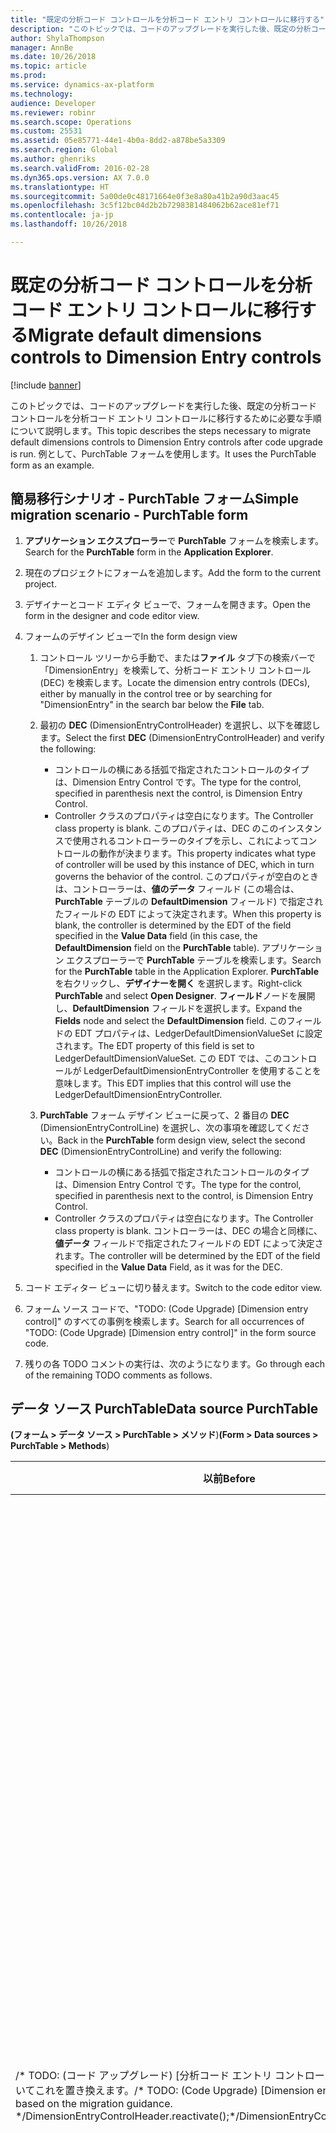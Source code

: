```yaml
---
title: "既定の分析コード コントロールを分析コード エントリ コントロールに移行する"
description: "このトピックでは、コードのアップグレードを実行した後、既定の分析コード コントロールを分析コード エントリ コントロールに移行するために必要な手順について説明します。 例として、PurchTable フォームを使用します。"
author: ShylaThompson
manager: AnnBe
ms.date: 10/26/2018
ms.topic: article
ms.prod: 
ms.service: dynamics-ax-platform
ms.technology: 
audience: Developer
ms.reviewer: robinr
ms.search.scope: Operations
ms.custom: 25531
ms.assetid: 05e85771-44e1-4b0a-8dd2-a878be5a3309
ms.search.region: Global
ms.author: ghenriks
ms.search.validFrom: 2016-02-28
ms.dyn365.ops.version: AX 7.0.0
ms.translationtype: HT
ms.sourcegitcommit: 5a00de0c48171664e0f3e8a80a41b2a90d3aac45
ms.openlocfilehash: 3c5f12bc04d2b2b7298381484062b62ace81ef71
ms.contentlocale: ja-jp
ms.lasthandoff: 10/26/2018

---
```


# <a name="migrate-default-dimensions-controls-to-dimension-entry-controls"></a><span data-ttu-id="66473-104">既定の分析コード コントロールを分析コード エントリ コントロールに移行する</span><span class="sxs-lookup"><span data-stu-id="66473-104">Migrate default dimensions controls to Dimension Entry controls</span></span>

[!include [banner](../includes/banner.md)]

<span data-ttu-id="66473-105">このトピックでは、コードのアップグレードを実行した後、既定の分析コード コントロールを分析コード エントリ コントロールに移行するために必要な手順について説明します。</span><span class="sxs-lookup"><span data-stu-id="66473-105">This topic describes the steps necessary to migrate default dimensions controls to Dimension Entry controls after code upgrade is run.</span></span> <span data-ttu-id="66473-106">例として、PurchTable フォームを使用します。</span><span class="sxs-lookup"><span data-stu-id="66473-106">It uses the PurchTable form as an example.</span></span>

<a name="simple-migration-scenario---purchtable-form"></a><span data-ttu-id="66473-107">簡易移行シナリオ - PurchTable フォーム</span><span class="sxs-lookup"><span data-stu-id="66473-107">Simple migration scenario - PurchTable form</span></span>
-------------------------------------------

1.  <span data-ttu-id="66473-108">**アプリケーション エクスプローラー**で **PurchTable** フォームを検索します。</span><span class="sxs-lookup"><span data-stu-id="66473-108">Search for the **PurchTable** form in the **Application Explorer**.</span></span>
2.  <span data-ttu-id="66473-109">現在のプロジェクトにフォームを追加します。</span><span class="sxs-lookup"><span data-stu-id="66473-109">Add the form to the current project.</span></span>
3.  <span data-ttu-id="66473-110">デザイナーとコード エディタ ビューで、フォームを開きます。</span><span class="sxs-lookup"><span data-stu-id="66473-110">Open the form in the designer and code editor view.</span></span>
4.  <span data-ttu-id="66473-111">フォームのデザイン ビューで</span><span class="sxs-lookup"><span data-stu-id="66473-111">In the form design view</span></span>
    1.  <span data-ttu-id="66473-112">コントロール ツリーから手動で、または**ファイル** タブ下の検索バーで「DimensionEntry」を検索して、分析コード エントリ コントロール (DEC) を検索します。</span><span class="sxs-lookup"><span data-stu-id="66473-112">Locate the dimension entry controls (DECs), either by manually in the control tree or by searching for "DimensionEntry" in the search bar below the **File** tab.</span></span>
    2.  <span data-ttu-id="66473-113">最初の **DEC** (DimensionEntryControlHeader) を選択し、以下を確認します。</span><span class="sxs-lookup"><span data-stu-id="66473-113">Select the first **DEC** (DimensionEntryControlHeader) and verify the following:</span></span>
        -   <span data-ttu-id="66473-114">コントロールの横にある括弧で指定されたコントロールのタイプは、Dimension Entry Control です。</span><span class="sxs-lookup"><span data-stu-id="66473-114">The type for the control, specified in parenthesis next the control, is Dimension Entry Control.</span></span>
        -   <span data-ttu-id="66473-115">Controller クラスのプロパティは空白になります。</span><span class="sxs-lookup"><span data-stu-id="66473-115">The Controller class property is blank.</span></span> <span data-ttu-id="66473-116">このプロパティは、DEC のこのインスタンスで使用されるコントローラーのタイプを示し、これによってコントロールの動作が決まります。</span><span class="sxs-lookup"><span data-stu-id="66473-116">This property indicates what type of controller will be used by this instance of DEC, which in turn governs the behavior of the control.</span></span> <span data-ttu-id="66473-117">このプロパティが空白のときは、コントローラーは、**値のデータ** フィールド (この場合は、**PurchTable** テーブルの **DefaultDimension** フィールド) で指定されたフィールドの EDT によって決定されます。</span><span class="sxs-lookup"><span data-stu-id="66473-117">When this property is blank, the controller is determined by the EDT of the field specified in the **Value Data** field (in this case, the **DefaultDimension** field on the **PurchTable** table).</span></span> <span data-ttu-id="66473-118">アプリケーション エクスプローラーで **PurchTable** テーブルを検索します。</span><span class="sxs-lookup"><span data-stu-id="66473-118">Search for the **PurchTable** table in the Application Explorer.</span></span> <span data-ttu-id="66473-119">**PurchTable** を右クリックし、**デザイナーを開く** を選択します。</span><span class="sxs-lookup"><span data-stu-id="66473-119">Right-click **PurchTable** and select **Open Designer**.</span></span> <span data-ttu-id="66473-120">**フィールド**ノードを展開し、**DefaultDimension** フィールドを選択します。</span><span class="sxs-lookup"><span data-stu-id="66473-120">Expand the **Fields** node and select the **DefaultDimension** field.</span></span> <span data-ttu-id="66473-121">このフィールドの EDT プロパティは、LedgerDefaultDimensionValueSet に設定されます。</span><span class="sxs-lookup"><span data-stu-id="66473-121">The EDT property of this field is set to LedgerDefaultDimensionValueSet.</span></span> <span data-ttu-id="66473-122">この EDT では、このコントロールが LedgerDefaultDimensionEntryController を使用することを意味します。</span><span class="sxs-lookup"><span data-stu-id="66473-122">This EDT implies that this control will use the LedgerDefaultDimensionEntryController.</span></span>

    3.  <span data-ttu-id="66473-123">**PurchTable** フォーム デザイン ビューに戻って、2 番目の **DEC** (DimensionEntryControlLine) を選択し、次の事項を確認してください。</span><span class="sxs-lookup"><span data-stu-id="66473-123">Back in the **PurchTable** form design view, select the second **DEC** (DimensionEntryControlLine) and verify the following:</span></span>
        -   <span data-ttu-id="66473-124">コントロールの横にある括弧で指定されたコントロールのタイプは、Dimension Entry Control です。</span><span class="sxs-lookup"><span data-stu-id="66473-124">The type for the control, specified in parenthesis next to the control, is Dimension Entry Control.</span></span>
        -   <span data-ttu-id="66473-125">Controller クラスのプロパティは空白になります。</span><span class="sxs-lookup"><span data-stu-id="66473-125">The Controller class property is blank.</span></span> <span data-ttu-id="66473-126">コントローラーは、DEC の場合と同様に、**値データ** フィールドで指定されたフィールドの EDT によって決定されます。</span><span class="sxs-lookup"><span data-stu-id="66473-126">The controller will be determined by the EDT of the field specified in the **Value Data** Field, as it was for the DEC.</span></span>

5.  <span data-ttu-id="66473-127">コード エディター ビューに切り替えます。</span><span class="sxs-lookup"><span data-stu-id="66473-127">Switch to the code editor view.</span></span>
6.  <span data-ttu-id="66473-128">フォーム ソース コードで、"TODO: (Code Upgrade) \[Dimension entry control\]" のすべての事例を検索します。</span><span class="sxs-lookup"><span data-stu-id="66473-128">Search for all occurrences of "TODO: (Code Upgrade) \[Dimension entry control\]" in the form source code.</span></span>
7.  <span data-ttu-id="66473-129">残りの各 TODO コメントの実行は、次のようになります。</span><span class="sxs-lookup"><span data-stu-id="66473-129">Go through each of the remaining TODO comments as follows.</span></span>

## <a name="data-source-purchtable"></a><span data-ttu-id="66473-130">データ ソース PurchTable</span><span class="sxs-lookup"><span data-stu-id="66473-130">Data source PurchTable</span></span>
<span data-ttu-id="66473-131">**(フォーム &gt; データ ソース &gt; PurchTable &gt; メソッド**)</span><span class="sxs-lookup"><span data-stu-id="66473-131">**(Form &gt; Data sources &gt; PurchTable &gt; Methods**)</span></span>

|<span data-ttu-id="66473-132">以前</span><span class="sxs-lookup"><span data-stu-id="66473-132">Before</span></span> | <span data-ttu-id="66473-133">変更後</span><span class="sxs-lookup"><span data-stu-id="66473-133">After</span></span>   |
|-------|--------|
| <span data-ttu-id="66473-134">/\* TODO: (コード アップグレード) \[分析コード エントリ コントロール\] 移行ガイダンスに基づいてこれを置き換えます。</span><span class="sxs-lookup"><span data-stu-id="66473-134">/\* TODO: (Code Upgrade) \[Dimension entry control\] Replace this based on the migration guidance.</span></span> <span data-ttu-id="66473-135">\*/DimensionEntryControlHeader.reactivate();</span><span class="sxs-lookup"><span data-stu-id="66473-135">\*/DimensionEntryControlHeader.reactivate();</span></span> | <span data-ttu-id="66473-136">このメソッド呼び出しには前に呼び出された parm メソッドがないため、削除することができます。</span><span class="sxs-lookup"><span data-stu-id="66473-136">Because this method call doesn’t have a parm method called before it, it can be deleted.</span></span> <span data-ttu-id="66473-137">分析コード エントリ コントロールは、会社または表示されている分析コード セットが変化した場合にのみ再度有効化する必要があります。</span><span class="sxs-lookup"><span data-stu-id="66473-137">The Dimension Entry Control only needs to be reactivated if the company or displayed dimension set changes.</span></span> <span data-ttu-id="66473-138">メソッド呼び出しの再有効化の一般的なルールとして、必要でない場合は、呼び出しを削除し、正常に動作することを確認するためにコントロールをテストします。</span><span class="sxs-lookup"><span data-stu-id="66473-138">As a general rule with reactivate method calls, if it may not be needed, remove the call and test the control to make sure it works correctly.</span></span> <span data-ttu-id="66473-139">そうでない場合は、再アクティブ化コール バックを追加します。</span><span class="sxs-lookup"><span data-stu-id="66473-139">If it doesn’t, add the reactivate call back.</span></span> |

## <a name="data-field-orderaccount"></a><span data-ttu-id="66473-140">データ フィールド OrderAccount</span><span class="sxs-lookup"><span data-stu-id="66473-140">Data field OrderAccount</span></span>
<span data-ttu-id="66473-141">(**フォーム&gt;データ ソース &gt;PurchTable&gt; フィールド &gt;OrderAccount&gt; 方法**)</span><span class="sxs-lookup"><span data-stu-id="66473-141">(**Form &gt; Data sources &gt; PurchTable &gt; Fields &gt; OrderAccount &gt; Methods**)</span></span>

|<span data-ttu-id="66473-142">以前</span><span class="sxs-lookup"><span data-stu-id="66473-142">Before</span></span> | <span data-ttu-id="66473-143">変更後</span><span class="sxs-lookup"><span data-stu-id="66473-143">After</span></span>   |
|-------|--------|
| <span data-ttu-id="66473-144">/\* TODO: (コード アップグレード) \[分析コード エントリ コントロール\] 移行ガイダンスに基づいてこれを置き換えます。</span><span class="sxs-lookup"><span data-stu-id="66473-144">/\* TODO: (Code Upgrade) \[Dimension entry control\] Replace this based on the migration guidance.</span></span> <span data-ttu-id="66473-145">\*/DimensionEntryControlHeader.reactivate();</span><span class="sxs-lookup"><span data-stu-id="66473-145">\*/DimensionEntryControlHeader.reactivate();</span></span> | <span data-ttu-id="66473-146">このメソッド呼び出しには前に呼び出された parm メソッドがないため、削除することができます。</span><span class="sxs-lookup"><span data-stu-id="66473-146">Because this method call doesn’t have a parm method called before it, it can be deleted.</span></span> <span data-ttu-id="66473-147">分析コード エントリ コントロールは、会社または表示されている分析コード セットが変化した場合にのみ再度有効化する必要があります。</span><span class="sxs-lookup"><span data-stu-id="66473-147">The Dimension Entry Control only needs to be reactivated if the company or displayed dimension set changes.</span></span> |

## <a name="data-field-projid"></a><span data-ttu-id="66473-148">データ フィールド ProjId</span><span class="sxs-lookup"><span data-stu-id="66473-148">Data field ProjId</span></span>
<span data-ttu-id="66473-149">(**フォーム&gt;データ ソース &gt;PurchTable&gt; フィールド &gt;ProjId&gt; 方法**)</span><span class="sxs-lookup"><span data-stu-id="66473-149">(**Form &gt; Data sources &gt; PurchTable &gt; Fields &gt; ProjId &gt; Methods**)</span></span>

|<span data-ttu-id="66473-150">以前</span><span class="sxs-lookup"><span data-stu-id="66473-150">Before</span></span> | <span data-ttu-id="66473-151">変更後</span><span class="sxs-lookup"><span data-stu-id="66473-151">After</span></span>   |
|-------|--------|
| <span data-ttu-id="66473-152">/\* TODO: (コード アップグレード) \[分析コード エントリ コントロール\] 移行ガイダンスに基づいてこれを置き換えます。</span><span class="sxs-lookup"><span data-stu-id="66473-152">/\* TODO: (Code Upgrade) \[Dimension entry control\] Replace this based on the migration guidance.</span></span> <span data-ttu-id="66473-153">\*/DimensionEntryControlHeader.reactivate();</span><span class="sxs-lookup"><span data-stu-id="66473-153">\*/DimensionEntryControlHeader.reactivate();</span></span> | <span data-ttu-id="66473-154">このメソッドの呼び出しには前に呼び出された parm メソッドがないため、削除することができます。</span><span class="sxs-lookup"><span data-stu-id="66473-154">Because this method call does not have a parm method called before it, it can be deleted.</span></span> <span data-ttu-id="66473-155">分析コード エントリ コントロールは、会社または表示されている分析コード セットが変化した場合にのみ再度有効化する必要があります。</span><span class="sxs-lookup"><span data-stu-id="66473-155">The Dimension Entry Control only needs to be reactivated if the company or displayed dimension set changes.</span></span> <span data-ttu-id="66473-156">super() 呼び出しがすべて残っているため、modified() メソッド全体を削除することもできます。</span><span class="sxs-lookup"><span data-stu-id="66473-156">The entire modified() method can be deleted as well because the super() call is all that remains.</span></span> <span data-ttu-id="66473-157">メソッドが含まれていないため、ProjId クラスを削除することができます。</span><span class="sxs-lookup"><span data-stu-id="66473-157">The ProjId class can be removed because there are no methods in it.</span></span> |

## <a name="data-field-vendgroup"></a><span data-ttu-id="66473-158">データ フィールド VendGroup</span><span class="sxs-lookup"><span data-stu-id="66473-158">Data field VendGroup</span></span>
<span data-ttu-id="66473-159">(**フォーム&gt;データ ソース &gt;PurchTable&gt; フィールド &gt;VendGroup&gt; 方法**)</span><span class="sxs-lookup"><span data-stu-id="66473-159">(**Form &gt; Data sources &gt; PurchTable &gt; Fields &gt; VendGroup &gt; Methods**)</span></span>

|<span data-ttu-id="66473-160">以前</span><span class="sxs-lookup"><span data-stu-id="66473-160">Before</span></span> | <span data-ttu-id="66473-161">変更後</span><span class="sxs-lookup"><span data-stu-id="66473-161">After</span></span>   |
|-------|--------|
| <span data-ttu-id="66473-162">/\* TODO: (コード アップグレード) \[分析コード エントリ コントロール\] 移行ガイダンスに基づいてこれを置き換えます。</span><span class="sxs-lookup"><span data-stu-id="66473-162">/\* TODO: (Code Upgrade) \[Dimension entry control\] Replace this based on the migration guidance.</span></span> <span data-ttu-id="66473-163">\*/DimensionEntryControlHeader.reactivate();</span><span class="sxs-lookup"><span data-stu-id="66473-163">\*/DimensionEntryControlHeader.reactivate();</span></span> | <span data-ttu-id="66473-164">このメソッド呼び出しには前に呼び出された parm メソッドがないため、削除することができます。</span><span class="sxs-lookup"><span data-stu-id="66473-164">Because this method call doesn’t have a parm method called before it, it can be deleted.</span></span> <span data-ttu-id="66473-165">分析コード エントリ コントロールは、会社または表示されている分析コード セットが変化した場合にのみ再度有効化する必要があります。</span><span class="sxs-lookup"><span data-stu-id="66473-165">The Dimension Entry Control only needs to be reactivated if the company or displayed dimension set changes.</span></span> <span data-ttu-id="66473-166">modified() メソッドと VendGroup クラス全体を削除することもできます。</span><span class="sxs-lookup"><span data-stu-id="66473-166">The entire modified() method and VendGroup class can be deleted as well.</span></span> |

## <a name="data-source-purchline"></a><span data-ttu-id="66473-167">データ ソース PurchLine</span><span class="sxs-lookup"><span data-stu-id="66473-167">Data source PurchLine</span></span>
<span data-ttu-id="66473-168">(**フォーム&gt;データ ソース &gt;PurchLine&gt; 方法**)</span><span class="sxs-lookup"><span data-stu-id="66473-168">(**Form &gt; Data sources &gt; PurchLine &gt; Methods**)</span></span>

|<span data-ttu-id="66473-169">以前</span><span class="sxs-lookup"><span data-stu-id="66473-169">Before</span></span> | <span data-ttu-id="66473-170">変更後</span><span class="sxs-lookup"><span data-stu-id="66473-170">After</span></span>   |
|-------|--------|
| <span data-ttu-id="66473-171">/\* TODO: (コード アップグレード) \[分析コード エントリ コントロール\] 移行ガイダンスに基づいてこれを置き換えます。</span><span class="sxs-lookup"><span data-stu-id="66473-171">/\* TODO: (Code Upgrade) \[Dimension entry control\] Replace this based on the migration guidance.</span></span> <span data-ttu-id="66473-172">\*/DimensionEntryControlLine.reactivate();**注記:** これはデータソースの itemIdModified メソッドにおけるメソッド呼び出しの再有効化です。</span><span class="sxs-lookup"><span data-stu-id="66473-172">\*/DimensionEntryControlLine.reactivate();**Note:** This is the reactivate method call in the itemIdModified method on the data source.</span></span> | <span data-ttu-id="66473-173">このメソッド呼び出しには前に呼び出された parm メソッドがないため、削除することができます。</span><span class="sxs-lookup"><span data-stu-id="66473-173">Because this method call doesn’t have a parm method called before it, it can be deleted.</span></span> <span data-ttu-id="66473-174">分析コード エントリ コントロールは、会社または表示されている分析コード セットが変化した場合にのみ再度有効化する必要があります。</span><span class="sxs-lookup"><span data-stu-id="66473-174">The Dimension Entry Control only needs to be reactivated if the company or displayed dimension set changes.</span></span> |
| <span data-ttu-id="66473-175">/\* TODO: (コード アップグレード) \[分析コード エントリ コントロール\] 移行ガイダンスに基づいてこれを置き換えます。</span><span class="sxs-lookup"><span data-stu-id="66473-175">/\* TODO: (Code Upgrade) \[Dimension entry control\] Replace this based on the migration guidance.</span></span> <span data-ttu-id="66473-176">\*/DimensionEntryControlLine.reactivate();**注記:** これはデータソースの create() メソッドにおけるメソッド呼び出しの再有効化です。</span><span class="sxs-lookup"><span data-stu-id="66473-176">\*/DimensionEntryControlLine.reactivate();**Note:** This is the reactivate method call in the create() method on the data source.</span></span>       | <span data-ttu-id="66473-177">このメソッド呼び出しには前に呼び出された parm メソッドがないため、削除することができます。</span><span class="sxs-lookup"><span data-stu-id="66473-177">Because this method call doesn’t have a parm method called before it, it can be deleted.</span></span> <span data-ttu-id="66473-178">分析コード エントリ コントロールは、会社または表示されている分析コード セットが変化した場合にのみ再度有効化する必要があります。</span><span class="sxs-lookup"><span data-stu-id="66473-178">The Dimension Entry Control only needs to be reactivated if the company or displayed dimension set changes.</span></span> |

## <a name="data-field-assetgroup"></a><span data-ttu-id="66473-179">データ フィールド AssetGroup</span><span class="sxs-lookup"><span data-stu-id="66473-179">Data field AssetGroup</span></span>
<span data-ttu-id="66473-180">(**フォーム&gt;データ ソース &gt;PurchLine&gt; フィールド &gt;AssetGroup&gt; 方法**)</span><span class="sxs-lookup"><span data-stu-id="66473-180">(**Form &gt; Data sources &gt; PurchLine &gt; Fields &gt; AssetGroup &gt; Methods**)</span></span>

|<span data-ttu-id="66473-181">以前</span><span class="sxs-lookup"><span data-stu-id="66473-181">Before</span></span> | <span data-ttu-id="66473-182">変更後</span><span class="sxs-lookup"><span data-stu-id="66473-182">After</span></span>   |
|-------|--------|
| <span data-ttu-id="66473-183">/\* TODO: (コード アップグレード) \[分析コード エントリ コントロール\] 移行ガイダンスに基づいてこれを置き換えます。</span><span class="sxs-lookup"><span data-stu-id="66473-183">/\* TODO: (Code Upgrade) \[Dimension entry control\] Replace this based on the migration guidance.</span></span> <span data-ttu-id="66473-184">\*/DimensionEntryControlLine.reactivate();</span><span class="sxs-lookup"><span data-stu-id="66473-184">\*/DimensionEntryControlLine.reactivate();</span></span> | <span data-ttu-id="66473-185">このメソッドの呼び出しには前に呼び出された parm メソッドがないため、削除することができます。</span><span class="sxs-lookup"><span data-stu-id="66473-185">Because this method call does not have a parm method called before it, it can be deleted.</span></span> <span data-ttu-id="66473-186">分析コード エントリ コントロールは、会社または表示されている分析コード セットが変化した場合にのみ再度有効化する必要があります。</span><span class="sxs-lookup"><span data-stu-id="66473-186">The Dimension Entry Control only needs to be reactivated if the company or displayed dimension set changes.</span></span> <span data-ttu-id="66473-187">modified() メソッドと AssetGroup クラス全体を削除することもできます。</span><span class="sxs-lookup"><span data-stu-id="66473-187">The entire modified() method and AssetGroup class can be deleted as well.</span></span> |

## <a name="data-field-assetidform-gt-data-sources-gt-purchline-gt-fields-gt-assetid-gt-methods"></a><span data-ttu-id="66473-188">データ フィールドの AssetId (**フォーム &gt; データ ソース &gt;PurchLine &gt; フィールド &gt; AssetId &gt; 方法**)</span><span class="sxs-lookup"><span data-stu-id="66473-188">Data field AssetId(**Form &gt; Data sources &gt; PurchLine &gt; Fields &gt; AssetId &gt; Methods**)</span></span>

|<span data-ttu-id="66473-189">以前</span><span class="sxs-lookup"><span data-stu-id="66473-189">Before</span></span> | <span data-ttu-id="66473-190">変更後</span><span class="sxs-lookup"><span data-stu-id="66473-190">After</span></span>   |
|-------|--------|
| <span data-ttu-id="66473-191">/\* TODO: (コード アップグレード) \[分析コード エントリ コントロール\] 移行ガイダンスに基づいてこれを置き換えます。</span><span class="sxs-lookup"><span data-stu-id="66473-191">/\* TODO: (Code Upgrade) \[Dimension entry control\] Replace this based on the migration guidance.</span></span> <span data-ttu-id="66473-192">\*/DimensionEntryControlLine.reactivate();</span><span class="sxs-lookup"><span data-stu-id="66473-192">\*/DimensionEntryControlLine.reactivate();</span></span> | <span data-ttu-id="66473-193">このメソッドの呼び出しには前に呼び出された parm メソッドがないため、削除することができます。</span><span class="sxs-lookup"><span data-stu-id="66473-193">Because this method call does not have a parm method called before it, it can be deleted.</span></span> <span data-ttu-id="66473-194">分析コード エントリ コントロールは、会社または表示されている分析コード セットが変化した場合にのみ再度有効化する必要があります。</span><span class="sxs-lookup"><span data-stu-id="66473-194">The Dimension Entry Control only needs to be reactivated if the company or displayed dimension set changes.</span></span> |

## <a name="data-field-procurementcategory"></a><span data-ttu-id="66473-195">データ フィールド ProcurementCategory</span><span class="sxs-lookup"><span data-stu-id="66473-195">Data field ProcurementCategory</span></span>
<span data-ttu-id="66473-196">(**フォーム&gt;データ ソース &gt;PurchLine&gt; フィールド &gt;ProcurementCategory&gt; 方法**)</span><span class="sxs-lookup"><span data-stu-id="66473-196">(**Form &gt; Data sources &gt; PurchLine &gt; Fields &gt; ProcurementCategory &gt; Methods**)</span></span>

| <span data-ttu-id="66473-197">以前</span><span class="sxs-lookup"><span data-stu-id="66473-197">Before</span></span>        |  <span data-ttu-id="66473-198">変更後</span><span class="sxs-lookup"><span data-stu-id="66473-198">After</span></span>                                        |
|--------|--------------------------------------------------|
| <span data-ttu-id="66473-199">/\* TODO: (コード アップグレード) \[分析コード エントリ コントロール\] 移行ガイダンスに基づいてこれを置き換えます。</span><span class="sxs-lookup"><span data-stu-id="66473-199">/\* TODO: (Code Upgrade) \[Dimension entry control\] Replace this based on the migration guidance.</span></span> <span data-ttu-id="66473-200">\*/DimensionEntryControlLine.reactivate();</span><span class="sxs-lookup"><span data-stu-id="66473-200">\*/DimensionEntryControlLine.reactivate();</span></span> | <span data-ttu-id="66473-201">このメソッド呼び出しには前に呼び出された parm メソッドがないため、削除することができます。</span><span class="sxs-lookup"><span data-stu-id="66473-201">Because this method call doesn’t have a parm method called before it, it can be deleted.</span></span> <span data-ttu-id="66473-202">分析コード エントリ コントロールは、会社または表示されている分析コード セットが変化した場合にのみ再度有効化する必要があります。</span><span class="sxs-lookup"><span data-stu-id="66473-202">The Dimension Entry Control only needs to be reactivated if the company or displayed dimension set changes.</span></span> |

## <a name="data-field-projid"></a><span data-ttu-id="66473-203">データ フィールド ProjId</span><span class="sxs-lookup"><span data-stu-id="66473-203">Data field ProjId</span></span>
<span data-ttu-id="66473-204">(**フォーム&gt;データ ソース &gt;PurchLine&gt; フィールド &gt;ProjId&gt; 方法**)</span><span class="sxs-lookup"><span data-stu-id="66473-204">(**Form &gt; Data sources &gt; PurchLine &gt; Fields &gt; ProjId &gt; Methods**)</span></span>

|<span data-ttu-id="66473-205">以前</span><span class="sxs-lookup"><span data-stu-id="66473-205">Before</span></span> | <span data-ttu-id="66473-206">変更後</span><span class="sxs-lookup"><span data-stu-id="66473-206">After</span></span>   |
|-------|--------|
| <span data-ttu-id="66473-207">/\* TODO: (コード アップグレード) \[分析コード エントリ コントロール\] 移行ガイダンスに基づいてこれを置き換えます。</span><span class="sxs-lookup"><span data-stu-id="66473-207">/\* TODO: (Code Upgrade) \[Dimension entry control\] Replace this based on the migration guidance.</span></span> <span data-ttu-id="66473-208">\*/DimensionEntryControlLine.reactivate();</span><span class="sxs-lookup"><span data-stu-id="66473-208">\*/DimensionEntryControlLine.reactivate();</span></span> | <span data-ttu-id="66473-209">このメソッド呼び出しには前に呼び出された parm メソッドがないため、削除することができます。</span><span class="sxs-lookup"><span data-stu-id="66473-209">Because this method call doesn’t have a parm method called before it, it can be deleted.</span></span> <span data-ttu-id="66473-210">分析コード エントリ コントロールは、会社または表示されている分析コード セットが変化した場合にのみ再度有効化する必要があります。</span><span class="sxs-lookup"><span data-stu-id="66473-210">The Dimension Entry Control only needs to be reactivated if the company or displayed dimension set changes.</span></span> |

## <a name="tabpage-tabfinancialdimensionsline"></a><span data-ttu-id="66473-211">TabPage TabFinancialDimensionsLine</span><span class="sxs-lookup"><span data-stu-id="66473-211">TabPage TabFinancialDimensionsLine</span></span>
<span data-ttu-id="66473-212">(フォーム タブの下にある検索バーで「TabFinancialDimensionsLine」を検索してください。)</span><span class="sxs-lookup"><span data-stu-id="66473-212">(Search for TabFinancialDimensionsLine in the search bar below the form tab)</span></span>

|<span data-ttu-id="66473-213">以前</span><span class="sxs-lookup"><span data-stu-id="66473-213">Before</span></span> | <span data-ttu-id="66473-214">変更後</span><span class="sxs-lookup"><span data-stu-id="66473-214">After</span></span>   |
|-------|--------|
| <span data-ttu-id="66473-215">/\* TODO: (コード アップグレード) \[分析コード エントリ コントロール\] この方法は、カスタム実装がない場合に削除することができます \*///dimensionDefaultingControllerHeader.pageActivated()</span><span class="sxs-lookup"><span data-stu-id="66473-215">/\* TODO: (Code Upgrade) \[Dimension entry control\] This method can be removed if there is no custom implementation \*///dimensionDefaultingControllerLine.pageActivated();</span></span> | <span data-ttu-id="66473-216">pageActivated メソッドをもう呼び出す必要はありません。</span><span class="sxs-lookup"><span data-stu-id="66473-216">The pageActivated method no longer needs to be called.</span></span> <span data-ttu-id="66473-217">この全メソッドと TabFinancialDimensionsLine クラスは、pageActivated メソッドにカスタム ロジックがないため削除できます。</span><span class="sxs-lookup"><span data-stu-id="66473-217">This entire method and the TabFinancialDimensionsLine class can be removed because there is no custom logic in the pageActivated method.</span></span> |

## <a name="tabpage-tabfinancialdimensionsheader"></a><span data-ttu-id="66473-218">TabPage TabFinancialDimensionsHeader</span><span class="sxs-lookup"><span data-stu-id="66473-218">TabPage TabFinancialDimensionsHeader</span></span>
<span data-ttu-id="66473-219">(フォーム タブの下にある検索バーで「TabFinancialDimensionsHeader」を検索してください。)</span><span class="sxs-lookup"><span data-stu-id="66473-219">(Search for TabFinancialDimensionsHeader in the search bar below the form tab)</span></span>

|<span data-ttu-id="66473-220">以前</span><span class="sxs-lookup"><span data-stu-id="66473-220">Before</span></span> | <span data-ttu-id="66473-221">変更後</span><span class="sxs-lookup"><span data-stu-id="66473-221">After</span></span>   |
|-------|--------|
| <span data-ttu-id="66473-222">/\* TODO: (コード アップグレード) \[分析コード エントリ コントロール\] この方法は、カスタム実装がない場合に削除することができます \*///dimensionDefaultingControllerHeader.pageActivated()</span><span class="sxs-lookup"><span data-stu-id="66473-222">/\* TODO: (Code Upgrade) \[Dimension entry control\] This method can be removed if there is no custom implementation \*///dimensionDefaultingControllerHeader.pageActivated();</span></span> | <span data-ttu-id="66473-223">pageActivated メソッドをもう呼び出す必要はありません。</span><span class="sxs-lookup"><span data-stu-id="66473-223">The pageActivated method no longer needs to be called.</span></span> <span data-ttu-id="66473-224">この全メソッドと TabFinancialDimensionsHeader クラスは、pageActivated メソッドにカスタム ロジックがないため削除できます。</span><span class="sxs-lookup"><span data-stu-id="66473-224">This entire method and the TabFinancialDimensionsHeader class can be removed because there is no custom logic in the pageActivated method.</span></span> |



## <a name="additional-resources"></a><span data-ttu-id="66473-225">その他のリソース</span><span class="sxs-lookup"><span data-stu-id="66473-225">Additional resources</span></span>

- [<span data-ttu-id="66473-226">分析コード エントリ コントロールの取得</span><span class="sxs-lookup"><span data-stu-id="66473-226">Dimension Entry control uptake</span></span>](dimension-entry-control-uptake.md)
- [<span data-ttu-id="66473-227">分析コード エントリ コントロール ダイアログのサポート</span><span class="sxs-lookup"><span data-stu-id="66473-227">Dimension Entry control dialog support</span></span>](dimension-entry-control-dialog-support.md)




